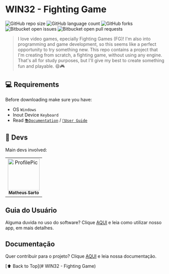 # WIN32 - Fighting Game 

![GitHub repo size](https://img.shields.io/github/repo-size/MatheusSarto/WIN32-FG)
![GitHub language count](https://img.shields.io/github/languages/count/MatheusSarto/WIN32-FG)
![GitHub forks](https://img.shields.io/github/forks/MatheusSarto/WIN32-FG?style=social)
![Bitbucket open issues](https://img.shields.io/bitbucket/issues/MatheusSarto/WIN32-FG)
![Bitbucket open pull requests](https://img.shields.io/bitbucket/pr-raw/MatheusSarto/WIN32-FG)

> I love video games, epecially Fighting Games (FG)! I'm also into programming and game development, so this seems like a perfect opportunity to try something new. This repo contains a project that I'm creating from scratch, a fighting game, without using any engine. That's all for study purposes, but I'll give my best to create something fun and playable. 😄🎮

## 💻 Requirements 

Before downloading make sure you have:
* OS `Windows`
* Inout Device `Keyboard`
* Read [`📚Documentation`](Documentation.md) / [`🙋User Guide`](UserGuide.md)

## 🤝 Devs 

Main devs involved:

<table>
  <tr>
    <td align="center">
      <a href="https://github.com/MatheusSarto" target="_blank">
        <img src="https://github.com/MatheusSarto.png" width="100px;" alt="ProfilePic"/><br>
        <sub>
          <b>Matheus Sarto</b>
        </sub>
      </a>
    </td>
  </tr>
</table>

##  Guia do Usuário<br>

Alguma duvida no uso do software? Clique [AQUI](AJUDA.md) e leia como utilizar nosso app, em mais detalhes.


##  Documentação<br>

Quer contribuir para o projeto? Clique [AQUI](DOCUMENTACAO.md) e leia nossa documentação.

[⬆ Back to Top](# WIN32 - Fighting Game)<br>
